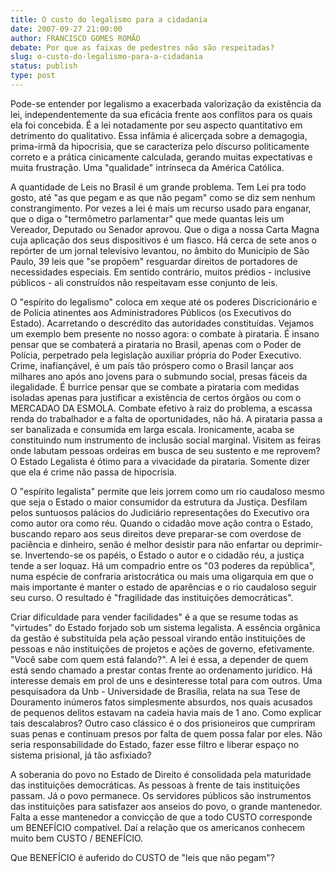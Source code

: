 ```yaml
---
title: O custo do legalismo para a cidadania 
date: 2007-09-27 21:00:00
author: FRANCISCO GOMES ROMÃO
debate: Por que as faixas de pedestres não são respeitadas?
slug: o-custo-do-legalismo-para-a-cidadania
status: publish 
type: post
---
```


Pode-se entender por legalismo a exacerbada valorização da existência da lei, independentemente da sua eficácia frente aos conflitos para os quais ela foi concebida. É a lei notadamente por seu aspecto quantitativo em detrimento do qualitativo. Essa infâmia é alicerçada sobre a demagogia, prima-irmã da hipocrisia, que se caracteriza pelo discurso politicamente correto e a prática cinicamente calculada, gerando muitas expectativas e muita frustração. Uma "qualidade" intrínseca da América Católica.  

  

A quantidade de Leis no Brasil é um grande problema. Tem Lei pra todo gosto, até "as que pegam e as que não pegam" como se diz sem nenhum constrangimento. Por vezes a lei é mais um recurso usado para enganar, que o diga o "termômetro parlamentar" que mede quantas leis um Vereador, Deputado ou Senador aprovou. Que o diga a nossa Carta Magna cuja aplicação dos seus dispositivos é um fiasco. Há cerca de sete anos o repórter de um jornal televisivo levantou, no âmbito do Município de São Paulo, 39 leis que "se propõem" resguardar direitos de portadores de necessidades especiais. Em sentido contrário, muitos prédios - inclusive públicos - ali construídos não respeitavam esse conjunto de leis.  

  

O "espírito do legalismo" coloca em xeque até os poderes Discricionário e de Polícia atinentes aos Administradores Públicos (os Executivos do Estado). Acarretando o descrédito das autoridades constituídas. Vejamos um exemplo bem presente no nosso agora: o combate à pirataria. É insano pensar que se combaterá a pirataria no Brasil, apenas com o Poder de Polícia, perpetrado pela legislação auxiliar própria do Poder Executivo. Crime, inafiançável, é um país tão próspero como o Brasil lançar aos milhares ano após ano jovens para o submundo social, presas fáceis da ilegalidade. É burrice pensar que se combate a pirataria com medidas isoladas apenas para justificar a existência de certos órgãos ou com o MERCADAO DA ESMOLA. Combate efetivo à raiz do problema, a escassa renda do trabalhador e a falta de oportunidades, não há. A pirataria passa a ser banalizada e consumida em larga escala. Ironicamente, acaba se constituindo num instrumento de inclusão social marginal. Visitem as feiras onde labutam pessoas ordeiras em busca de seu sustento e me reprovem? O Estado Legalista é ótimo para a vivacidade da pirataria. Somente dizer que ela é crime não passa de hipocrisia.  

  

O "espírito legalista" permite que leis jorrem como um rio caudaloso mesmo que seja o Estado o maior consumidor da estrutura da Justiça. Desfilam pelos suntuosos palácios do Judiciário representações do Executivo ora como autor ora como réu. Quando o cidadão move ação contra o Estado, buscando reparo aos seus direitos deve preparar-se com overdose de paciência e dinheiro, senão é melhor desistir para não enfartar ou deprimir-se. Invertendo-se os papéis, o Estado o autor e o cidadão réu, a justiça tende a ser loquaz. Há um compadrio entre os "03 poderes da república", numa espécie de confraria aristocrática ou mais uma oligarquia em que o mais importante é manter o estado de aparências e o rio caudaloso seguir seu curso. O resultado é "fragilidade das instituições democráticas".   

  

Criar dificuldade para vender facilidades" é a que se resume todas as "virtudes" do Estado forjado sob um sistema legalista. A essência orgânica da gestão é substituída pela ação pessoal virando então instituições de pessoas e não instituições de projetos e ações de governo, efetivamente. "Você sabe com quem está falando?". A lei é essa, a depender de quem está sendo chamado a prestar contas frente ao ordenamento jurídico. Há interesse demais em prol de uns e desinteresse total para com outros. Uma pesquisadora da Unb - Universidade de Brasília, relata na sua Tese de Douramento inúmeros fatos simplesmente absurdos, nos quais acusados de pequenos delitos estavam na cadeia havia mais de 1 ano. Como explicar tais descalabros? Outro caso clássico é o dos prisioneiros que cumpriram suas penas e continuam presos por falta de quem possa falar por eles. Não seria responsabilidade do Estado, fazer esse filtro e liberar espaço no sistema prisional, já tão asfixiado?  

  

A soberania do povo no Estado de Direito é consolidada pela maturidade das instituições democráticas. As pessoas à frente de tais instituições passam. Já o povo permanece. Os servidores públicos são instrumentos das instituições para satisfazer aos anseios do povo, o grande mantenedor. Falta a esse mantenedor a convicção de que a todo CUSTO corresponde um BENEFÍCIO compatível. Daí a relação que os americanos conhecem muito bem CUSTO / BENEFÍCIO.  

  

Que BENEFÍCIO é auferido do CUSTO de "leis que não pegam"?
